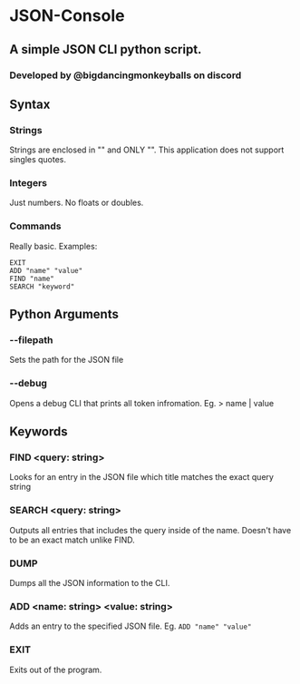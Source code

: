 # JSON-Console
## A simple JSON CLI python script.
### Developed by @bigdancingmonkeyballs on discord

## Syntax
### Strings
Strings are enclosed in "" and ONLY "". This application does not support singles quotes.
### Integers
Just numbers. No floats or doubles.
### Commands
Really basic. Examples:
```
EXIT
ADD "name" "value"
FIND "name"
SEARCH "keyword"
```

## Python Arguments
### --filepath <path>
Sets the path for the JSON file
### --debug
Opens a debug CLI that prints all token infromation. Eg. > name | value

## Keywords
### FIND <query: string>
Looks for an entry in the JSON file which title matches the exact query string

### SEARCH <query: string>
Outputs all entries that includes the query inside of the name. Doesn't have to be an exact match unlike FIND.

### DUMP
Dumps all the JSON information to the CLI.

### ADD <name: string> <value: string>
Adds an entry to the specified JSON file. Eg. ```ADD "name" "value"```

### EXIT
Exits out of the program.
